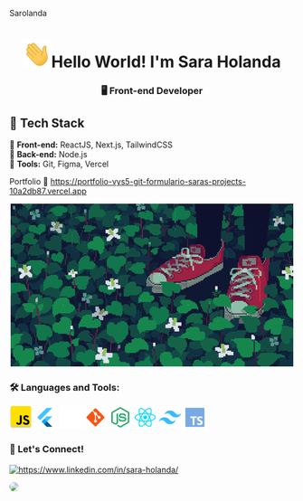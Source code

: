  Sarolanda<h1 align="center"><img src="./hi.gif" width="50"/>Hello World! I'm Sara Holanda</h1>
<h3 align="center">🖥️ Front-end Developer </h3>

## 🚀 Tech Stack  
🔹 **Front-end:** ReactJS, Next.js, TailwindCSS  
🔹 **Back-end:** Node.js  
🔹 **Tools:** Git, Figma, Vercel  

Portfolio
🌟 https://portfolio-vys5-git-formulario-saras-projects-10a2db87.vercel.app
<p align="center">
  <img src="./gif.gif" width="500"/>
</p>

<h3 align="left">🛠️ Languages and Tools:</h3>
<p align="left"> 
<a> <img src="JS.svg" alt="android" width="40" height="40"/> </a> 
<a> <img src="flutter.svg" alt="angular" width="40" height="40"/> </a> 
<a><img src="figma.svg" alt="express" width="40" height="40"/> </a>  
<a><img src="git.svg" alt="git" width="40" height="40"/> </a> 
<a><img src="nodejs.svg" alt="nodejs" width="40" height="40"/> </a> 
<a><img src="reactlogo.svg" alt="react" width="40" height="40"/> </a> 
<a><img src="tailwind.svg" alt="tailwind" width="40" height="40"/> </a> 
<a><img src="typescript.svg" alt="typescript" width="40" height="40"/> </a> 
</p>

<h3 align="left">🌸 Let's Connect!  </h3>
<p align="left">
<a href="https://linkedin.com/in/https://www.linkedin.com/in/sara-holanda/" target=" "><img align="center" src="https://raw.githubusercontent.com/rahuldkjain/github-profile-readme-generator/master/src/images/icons/Social/linked-in-alt.svg" alt="https://www.linkedin.com/in/sara-holanda/" height="30" width="40" /></a>
</p>

<img src="https://komarev.com/ghpvc/?username=holandara&label=Profile%20views&color=1499c9&style=flat" style="border-radius: 8px;" />

